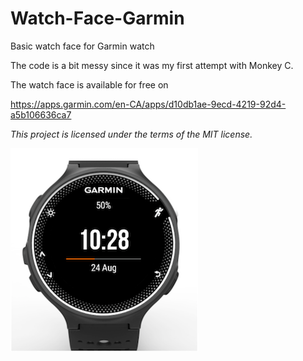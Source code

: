 # Watch-Face-Garmin


Basic watch face for Garmin watch

The code is a bit messy since it was my first attempt with Monkey C. 

The watch face is available for free on

https://apps.garmin.com/en-CA/apps/d10db1ae-9ecd-4219-92d4-a5b106636ca7

*This project is licensed under the terms of the MIT license.*

![alt tag](./thumbnail.png)
